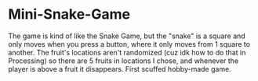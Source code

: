 # Mini-Snake-Game
The game is kind of like the Snake Game, but the "snake" is a square and only moves when you press a button, where it only moves from 1 square to another. The fruit's locations aren't randomized (cuz idk how to do that in Processing) so there are 5 fruits in locations I chose, and whenever the player is above a fruit it disappears.
First scuffed hobby-made game.

